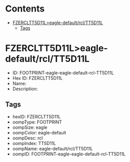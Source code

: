 



Contents
========

* [FZERCLTT5D11L>eagle-default/rcl/TT5D11L](#fzercltt5d11leagle-defaultrcltt5d11l)
	* [Tags](#tags)

# FZERCLTT5D11L>eagle-default/rcl/TT5D11L

- ID: FOOTPRINT-eagle-eagle-default-rcl-TT5D11L
- Hex ID: FZERCLTT5D11L
- Name: 
- Description: 

## Tags

- hexID: FZERCLTT5D11L
- oompType: FOOTPRINT
- oompSize: eagle
- oompColor: eagle-default
- oompDesc: rcl
- oompIndex: TT5D11L
- oompName: eagle-default/rcl/TT5D11L
- oompID: FOOTPRINT-eagle-eagle-default-rcl-TT5D11L
